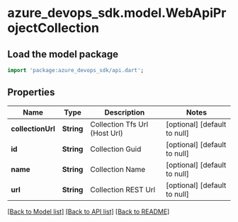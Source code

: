 # azure_devops_sdk.model.WebApiProjectCollection

## Load the model package
```dart
import 'package:azure_devops_sdk/api.dart';
```

## Properties
Name | Type | Description | Notes
------------ | ------------- | ------------- | -------------
**collectionUrl** | **String** | Collection Tfs Url (Host Url) | [optional] [default to null]
**id** | **String** | Collection Guid | [optional] [default to null]
**name** | **String** | Collection Name | [optional] [default to null]
**url** | **String** | Collection REST Url | [optional] [default to null]

[[Back to Model list]](../README.md#documentation-for-models) [[Back to API list]](../README.md#documentation-for-api-endpoints) [[Back to README]](../README.md)


